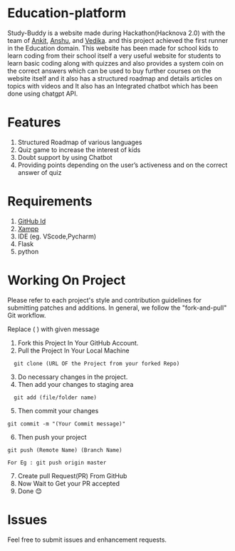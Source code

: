 # Education-platform
Study-Buddy is a website made during Hackathon(Hacknova 2.0) with the team of [Ankit](https://github.com/rapid_killer_9), [Anshu](https://github.com/Anshu71), and [Vedika](https://github.com/evil-queen28). and this project achieved the first runner in the Education domain. This website has been made for school kids to learn coding from their school itself a very useful website for students to learn basic coding along with quizzes and also provides a system coin on the correct answers which can be used to buy further courses on the website itself and it also has a structured roadmap and details articles on topics with videos and It also has an Integrated chatbot which has been done using chatgpt API. 

# Features
1. Structured Roadmap of various languages
2. Quiz game to increase the interest of kids
3. Doubt support by using Chatbot
4. Providing points depending on the user’s activeness and on the correct answer of quiz
  

# Requirements
  1. [GitHub Id](https://github.com/)
  2. [Xampp](https://www.apachefriends.org/download.html)
  3. IDE   (eg. VScode,Pycharm)
  4. Flask
  5. python

# Working On Project
Please refer to each project's style and contribution guidelines for submitting patches and additions. In general, we follow the "fork-and-pull" Git workflow.

Replace ( ) with given message

  1. Fork this Project In Your GitHub Account.
  2. Pull the Project In Your Local Machine
```
  git clone (URL OF the Project from your forked Repo)
```
  3. Do necessary changes in the project.
  4. Then add your changes to staging area
```
  git add (file/folder name)
```
  5. Then commit your changes
```
git commit -m "(Your Commit message)"
```
  6. Then push your project
```
git push (Remote Name) (Branch Name)
```
```
For Eg : git push origin master
```
  7. Create pull Request(PR) From GitHub
  8. Now Wait to Get your PR accepted
  9. Done 😊

# Issues
  Feel free to submit issues and enhancement requests.


